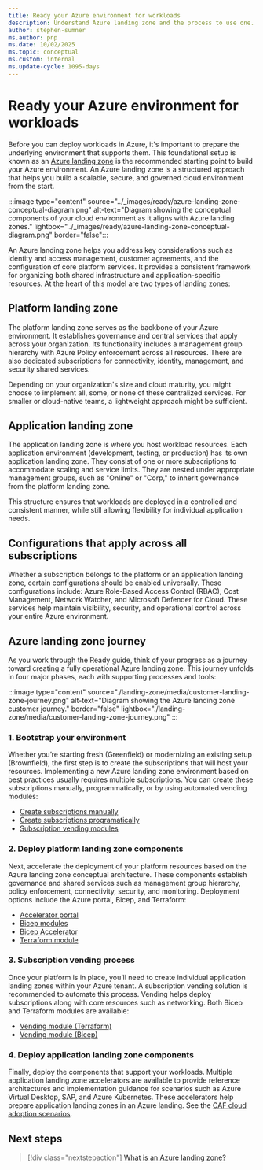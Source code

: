 ```yaml
---
title: Ready your Azure environment for workloads
description: Understand Azure landing zone and the process to use one. 
author: stephen-sumner
ms.author: pnp
ms.date: 10/02/2025
ms.topic: conceptual
ms.custom: internal
ms.update-cycle: 1095-days
---
```


# Ready your Azure environment for workloads

Before you can deploy workloads in Azure, it's important to prepare the underlying environment that supports them. This foundational setup is known as an [Azure landing zone](/azure/cloud-adoption-framework/ready/landing-zone/) is the recommended starting point to build your Azure environment. An Azure landing zone is a structured approach that helps you build a scalable, secure, and governed cloud environment from the start.

:::image type="content" source="../_images/ready/azure-landing-zone-conceptual-diagram.png" alt-text="Diagram showing the conceptual components of your cloud environment as it aligns with Azure landing zones." lightbox="../_images/ready/azure-landing-zone-conceptual-diagram.png" border="false":::

An Azure landing zone helps you address key considerations such as identity and access management, customer agreements, and the configuration of core platform services. It provides a consistent framework for organizing both shared infrastructure and application-specific resources. At the heart of this model are two types of landing zones:

## Platform landing zone

The platform landing zone serves as the backbone of your Azure environment. It establishes governance and central services that apply across your organization. Its functionality includes a management group hierarchy with Azure Policy enforcement across all resources. There are also dedicated subscriptions for connectivity, identity, management, and security shared services.

Depending on your organization's size and cloud maturity, you might choose to implement all, some, or none of these centralized services. For smaller or cloud-native teams, a lightweight approach might be sufficient.

## Application landing zone

The application landing zone is where you host workload resources. Each application environment (development, testing, or production) has its own application landing zone. They consist of one or more subscriptions to accommodate scaling and service limits. They are nested under appropriate management groups, such as "Online" or "Corp," to inherit governance from the platform landing zone.

This structure ensures that workloads are deployed in a controlled and consistent manner, while still allowing flexibility for individual application needs.

## Configurations that apply across all subscriptions

Whether a subscription belongs to the platform or an application landing zone, certain configurations should be enabled universally. These configurations include: Azure Role-Based Access Control (RBAC), Cost Management, Network Watcher, and Microsoft Defender for Cloud. These services help maintain visibility, security, and operational control across your entire Azure environment.

## Azure landing zone journey

As you work through the Ready guide, think of your progress as a journey toward creating a fully operational Azure landing zone. This journey unfolds in four major phases, each with supporting processes and tools:

:::image type="content" source="./landing-zone/media/customer-landing-zone-journey.png" alt-text="Diagram showing the Azure landing zone customer journey." border="false" lightbox="./landing-zone/media/customer-landing-zone-journey.png" :::

### 1. Bootstrap your environment

Whether you’re starting fresh (Greenfield) or modernizing an existing setup (Brownfield), the first step is to create the subscriptions that will host your resources. Implementing a new Azure landing zone environment based on best practices usually requires multiple subscriptions. You can create these subscriptions manually, programmatically, or by using automated vending modules:

- [Create subscriptions manually](/azure/cost-management-billing/manage/create-subscription#create-a-subscription)
- [Create subscriptions programatically](/azure/cost-management-billing/manage/programmatically-create-subscription)
- [Subscription vending modules](/azure/cloud-adoption-framework/ready/landing-zone/design-area/subscription-vending)

### 2. Deploy platform landing zone components

Next, accelerate the deployment of your platform resources based on the Azure landing zone conceptual architecture. These components establish governance and shared services such as management group hierarchy, policy enforcement, connectivity, security, and monitoring. Deployment options include the Azure portal, Bicep, and Terraform:

- [Accelerator portal](/azure/cloud-adoption-framework/ready/landing-zone/implementation-options#azure-landing-zone-accelerator-approach)
- [Bicep modules](https://github.com/Azure/ALZ-Bicep)
- [Bicep Accelerator](https://github.com/Azure/ALZ-Bicep/wiki/Accelerator)
- [Terraform module](https://github.com/Azure/terraform-azurerm-caf-enterprise-scale/wiki/%5BExamples%5D-Deploy-Connectivity-Resources-With-Custom-Settings)

### 3. Subscription vending process

Once your platform is in place, you’ll need to create individual application landing zones within your Azure tenant. A subscription vending solution is recommended to automate this process. Vending helps deploy subscriptions along with core resources such as networking. Both Bicep and Terraform modules are available:

- [Vending module (Terraform)](https://github.com/Azure/terraform-azurerm-lz-vending)
- [Vending module (Bicep)](https://github.com/Azure/bicep-registry-modules/tree/main/avm/ptn/lz/sub-vending)

### 4. Deploy application landing zone components

Finally, deploy the components that support your workloads. Multiple application landing zone accelerators are available to provide reference architectures and implementation guidance for scenarios such as Azure Virtual Desktop, SAP, and Azure Kubernetes. These accelerators help prepare application landing zones in an Azure landing. See the [CAF cloud adoption scenarios](../overview.md#what-specific-scenarios-does-the-cloud-adoption-framework-address).

## Next steps

> [!div class="nextstepaction"]
> [What is an Azure landing zone?](./landing-zone/index.md)
